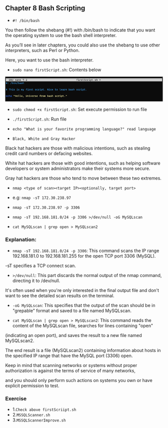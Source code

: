 ## Chapter 8 Bash Scripting 

- `#! /bin/bash`

You then follow the shebang (#!) with /bin/bash to indicate that you want the operating system to use the bash shell interpreter. 

As you’ll see in later chapters, you could also use the shebang to use other interpreters, such as Perl or Python. 

Here, you want to use the bash interpreter.

- `sudo nano firstScript.sh`: Contents below

![firstScript.sh](firstBashScript.png)

- `sudo chmod +x firstScript.sh`: Set execute permission to run file

- `./firstScript.sh`: Run file

- `echo "What is your favorite programming language?" read language`

- `Black, White and Gray Hacker`

Black hat hackers are those with malicious intentions, such as stealing credit card numbers or defacing websites. 

White hat hackers are those with good intentions, such as helping software developers or system administrators make their systems more secure. 

Gray hat hackers are those who tend to move between these two extremes.

- `nmap <type of scan><target IP><optionally, target port>`

- e.g: `nmap -sT 172.30.238.97`

- `nmap -sT 172.30.238.97 -p 3306`

- `nmap -sT 192.168.181.0/24 -p 3306 >/dev/null -oG MySQLscan`

- `cat MySQLscan | grep open > MySQLscan2`

### Explanation:

- `nmap -sT 192.168.181.0/24 -p 3306`: This command scans the IP range 192.168.181.0 to 192.168.181.255 for the open TCP port 3306 (MySQL). 

-sT specifies a TCP connect scan.

- `>/dev/null`: This part discards the normal output of the nmap command, directing it to /dev/null. 

It's often used when you're only interested in the final output file and don't want to see the detailed scan results on the terminal.

- `-oG MySQLscan`: This specifies that the output of the scan should be in "grepable" format and saved to a file named MySQLscan.

- `cat MySQLscan | grep open > MySQLscan2`: This command reads the content of the MySQLscan file, searches for lines containing "open" 

(indicating an open port), and saves the result to a new file named MySQLscan2.

The end result is a file (MySQLscan2) containing information about hosts in the specified IP range that have the MySQL port (3306) open.

Keep in mind that scanning networks or systems without proper authorization is against the terms of service of many networks, 

and you should only perform such actions on systems you own or have explicit permission to test.


### Exercise 
- 1.`Check above firstScriipt.sh`
- 2.`MSSQLScanner.sh`
- 3.`MSSQLScannerImprove.sh`
